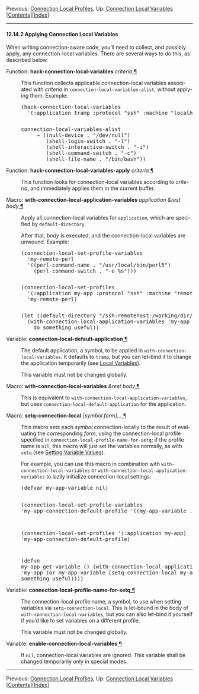 <!DOCTYPE html>
<html><!-- Created by GNU Texinfo 7.0.3, https://www.gnu.org/software/texinfo/ --><head>
<meta http-equiv="content-type" content="text/html; charset=UTF-8">
<title>Applying Connection Local Variables (GNU Emacs Lisp Reference Manual)</title>

<meta name="description" content="Applying Connection Local Variables (GNU Emacs Lisp Reference Manual)">
<meta name="keywords" content="Applying Connection Local Variables (GNU Emacs Lisp Reference Manual)">
<meta name="resource-type" content="document">
<meta name="distribution" content="global">
<meta name="Generator" content="makeinfo">
<meta name="viewport" content="width=device-width,initial-scale=1">

<link rev="made" href="mailto:bug-gnu-emacs@gnu.org">
<link rel="icon" type="image/png" href="https://www.gnu.org/graphics/gnu-head-mini.png">
<meta name="ICBM" content="42.256233,-71.006581">
<meta name="DC.title" content="gnu.org">
<style type="text/css">
@import url('/software/emacs/manual.css');
</style>
</head>

<body lang="en">
<div class="subsection-level-extent" id="Applying-Connection-Local-Variables">
<div class="nav-panel">
<p>
Previous: <a href="https://www.gnu.org/software/emacs/manual/html_node/elisp/Connection-Local-Profiles.html" accesskey="p" rel="prev">Connection Local Profiles</a>, Up: <a href="https://www.gnu.org/software/emacs/manual/html_node/elisp/Connection-Local-Variables.html" accesskey="u" rel="up">Connection Local Variables</a> &nbsp; [<a href="https://www.gnu.org/software/emacs/manual/html_node/elisp/index.html#SEC_Contents" title="Table of contents" rel="contents">Contents</a>][<a href="https://www.gnu.org/software/emacs/manual/html_node/elisp/Index.html" title="Index" rel="index">Index</a>]</p>
</div>
<hr>
<h4 class="subsection" id="Applying-Connection-Local-Variables-1">12.14.2 Applying Connection Local Variables</h4>
<a class="index-entry-id" id="index-connection-local-variables_002c-applying"></a>

<p>When writing connection-aware code, you’ll need to collect, and
possibly apply, any connection-local variables.  There are several
ways to do this, as described below.
</p>
<dl class="first-deffn first-defun-alias-first-deffn">
<dt class="deffn defun-alias-deffn" id="index-hack_002dconnection_002dlocal_002dvariables"><span class="category-def">Function: </span><span><strong class="def-name">hack-connection-local-variables</strong> <var class="def-var-arguments">criteria</var><a class="copiable-link" href="#index-hack_002dconnection_002dlocal_002dvariables"> ¶</a></span></dt>
<dd><p>This function collects applicable connection-local variables
associated with <var class="var">criteria</var> in
<code class="code">connection-local-variables-alist</code>, without applying them.
Example:
</p>
<div class="example">
<div class="group"><pre class="example-preformatted">(hack-connection-local-variables
  '(:application tramp :protocol "ssh" :machine "localhost"))
</pre></div><pre class="example-preformatted">
</pre><div class="group"><pre class="example-preformatted">connection-local-variables-alist
     ⇒ ((null-device . "/dev/null")
        (shell-login-switch . "-l")
        (shell-interactive-switch . "-i")
        (shell-command-switch . "-c")
        (shell-file-name . "/bin/bash"))
</pre></div></div>
</dd></dl>

<dl class="first-deffn first-defun-alias-first-deffn">
<dt class="deffn defun-alias-deffn" id="index-hack_002dconnection_002dlocal_002dvariables_002dapply"><span class="category-def">Function: </span><span><strong class="def-name">hack-connection-local-variables-apply</strong> <var class="def-var-arguments">criteria</var><a class="copiable-link" href="#index-hack_002dconnection_002dlocal_002dvariables_002dapply"> ¶</a></span></dt>
<dd><p>This function looks for connection-local variables according to
<var class="var">criteria</var>, and immediately applies them in the current buffer.
</p></dd></dl>

<dl class="first-deffn first-defmac-alias-first-deffn">
<dt class="deffn defmac-alias-deffn" id="index-with_002dconnection_002dlocal_002dapplication_002dvariables"><span class="category-def">Macro: </span><span><strong class="def-name">with-connection-local-application-variables</strong> <var class="def-var-arguments">application &amp;rest body</var><a class="copiable-link" href="#index-with_002dconnection_002dlocal_002dapplication_002dvariables"> ¶</a></span></dt>
<dd><p>Apply all connection-local variables for <code class="code">application</code>, which are
specified by <code class="code">default-directory</code>.
</p>
<p>After that, <var class="var">body</var> is executed, and the connection-local variables
are unwound.  Example:
</p>
<div class="example">
<div class="group"><pre class="example-preformatted">(connection-local-set-profile-variables
  'my-remote-perl
  '((perl-command-name . "/usr/local/bin/perl5")
    (perl-command-switch . "-e %s")))
</pre></div><pre class="example-preformatted">
</pre><div class="group"><pre class="example-preformatted">(connection-local-set-profiles
  '(:application my-app :protocol "ssh" :machine "remotehost")
  'my-remote-perl)
</pre></div><pre class="example-preformatted">
</pre><div class="group"><pre class="example-preformatted">(let ((default-directory "/ssh:remotehost:/working/dir/"))
  (with-connection-local-application-variables 'my-app
    do something useful))
</pre></div></div>
</dd></dl>

<dl class="first-defvr first-defvar-alias-first-defvr">
<dt class="defvr defvar-alias-defvr" id="index-connection_002dlocal_002ddefault_002dapplication"><span class="category-def">Variable: </span><span><strong class="def-name">connection-local-default-application</strong><a class="copiable-link" href="#index-connection_002dlocal_002ddefault_002dapplication"> ¶</a></span></dt>
<dd><p>The default application, a symbol, to be applied in
<code class="code">with-connection-local-variables</code>.  It defaults to <code class="code">tramp</code>,
but you can let-bind it to change the application temporarily
(see <a class="pxref" href="https://www.gnu.org/software/emacs/manual/html_node/elisp/Local-Variables.html">Local Variables</a>).
</p>
<p>This variable must not be changed globally.
</p></dd></dl>

<dl class="first-deffn first-defmac-alias-first-deffn">
<dt class="deffn defmac-alias-deffn" id="index-with_002dconnection_002dlocal_002dvariables"><span class="category-def">Macro: </span><span><strong class="def-name">with-connection-local-variables</strong> <var class="def-var-arguments">&amp;rest body</var><a class="copiable-link" href="#index-with_002dconnection_002dlocal_002dvariables"> ¶</a></span></dt>
<dd><p>This is equivalent to
<code class="code">with-connection-local-application-variables</code>, but uses
<code class="code">connection-local-default-application</code> for the application.
</p></dd></dl>

<dl class="first-deffn first-defmac-alias-first-deffn">
<dt class="deffn defmac-alias-deffn" id="index-setq_002dconnection_002dlocal"><span class="category-def">Macro: </span><span><strong class="def-name">setq-connection-local</strong> <var class="def-var-arguments">[symbol form]…</var><a class="copiable-link" href="#index-setq_002dconnection_002dlocal"> ¶</a></span></dt>
<dd><p>This macro sets each <var class="var">symbol</var> connection-locally to the result of
evaluating the corresponding <var class="var">form</var>, using the connection-local
profile specified in <code class="code">connection-local-profile-name-for-setq</code>; if
the profile name is <code class="code">nil</code>, this macro will just set the variables
normally, as with <code class="code">setq</code> (see <a class="pxref" href="https://www.gnu.org/software/emacs/manual/html_node/elisp/Setting-Variables.html">Setting Variable Values</a>).
</p>
<p>For example, you can use this macro in combination with
<code class="code">with-connection-local-variables</code> or
<code class="code">with-connection-local-application-variables</code> to lazily
initialize connection-local settings:
</p>
<div class="example">
<div class="group"><pre class="example-preformatted">(defvar my-app-variable nil)

(connection-local-set-profile-variables
 'my-app-connection-default-profile
 '((my-app-variable . nil)))

(connection-local-set-profiles
 '(:application my-app)
 'my-app-connection-default-profile)
</pre></div><pre class="example-preformatted">
</pre><div class="group"><pre class="example-preformatted">(defun my-app-get-variable ()
  (with-connection-local-application-variables 'my-app
    (or my-app-variable
        (setq-connection-local my-app-variable
                               do something useful))))
</pre></div></div>
</dd></dl>

<dl class="first-defvr first-defvar-alias-first-defvr">
<dt class="defvr defvar-alias-defvr" id="index-connection_002dlocal_002dprofile_002dname_002dfor_002dsetq"><span class="category-def">Variable: </span><span><strong class="def-name">connection-local-profile-name-for-setq</strong><a class="copiable-link" href="#index-connection_002dlocal_002dprofile_002dname_002dfor_002dsetq"> ¶</a></span></dt>
<dd><p>The connection-local profile name, a symbol, to use when setting
variables via <code class="code">setq-connection-local</code>.  This is let-bound in the
body of <code class="code">with-connection-local-variables</code>, but you can also
let-bind it yourself if you’d like to set variables on a different
profile.
</p>
<p>This variable must not be changed globally.
</p></dd></dl>

<dl class="first-defvr first-defvar-alias-first-defvr">
<dt class="defvr defvar-alias-defvr" id="index-enable_002dconnection_002dlocal_002dvariables"><span class="category-def">Variable: </span><span><strong class="def-name">enable-connection-local-variables</strong><a class="copiable-link" href="#index-enable_002dconnection_002dlocal_002dvariables"> ¶</a></span></dt>
<dd><p>If <code class="code">nil</code>, connection-local variables are ignored.  This variable
shall be changed temporarily only in special modes.
</p></dd></dl>

</div>
<hr>
<div class="nav-panel">
<p>
Previous: <a href="https://www.gnu.org/software/emacs/manual/html_node/elisp/Connection-Local-Profiles.html">Connection Local Profiles</a>, Up: <a href="https://www.gnu.org/software/emacs/manual/html_node/elisp/Connection-Local-Variables.html">Connection Local Variables</a> &nbsp; [<a href="https://www.gnu.org/software/emacs/manual/html_node/elisp/index.html#SEC_Contents" title="Table of contents" rel="contents">Contents</a>][<a href="https://www.gnu.org/software/emacs/manual/html_node/elisp/Index.html" title="Index" rel="index">Index</a>]</p>
</div>





</body></html>